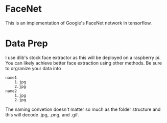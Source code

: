 # FaceNet 
This is an implementation of Google's FaceNet  network in tensorflow. 

# Data Prep
I use dlib's stock face extractor as this will be deployed on a raspberry pi. You can
likely achieve better face extraction using other methods. Be sure to orgranize 
your data into 
    
    name1
        1.jpg
        2.jpg
    name2
        1.jpg
        2.jpg
        
The naming convetion doesn't matter so much as the folder structure and this 
will decode .jpg, .png, and .gif.
